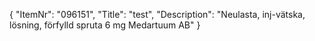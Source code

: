 {
  "ItemNr": "096151",
  "Title": "test",
  "Description": "Neulasta, inj-vätska, lösning, förfylld spruta 6 mg Medartuum AB"
}